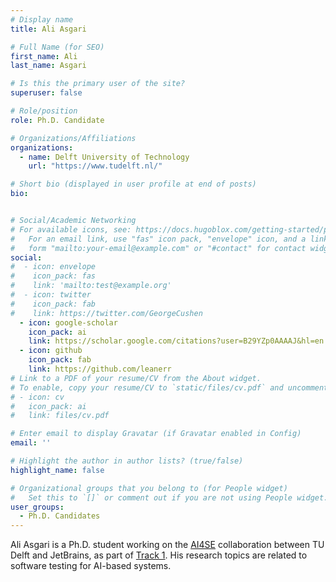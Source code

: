 ```yaml
---
# Display name
title: Ali Asgari

# Full Name (for SEO)
first_name: Ali
last_name: Asgari

# Is this the primary user of the site?
superuser: false

# Role/position
role: Ph.D. Candidate

# Organizations/Affiliations
organizations:
  - name: Delft University of Technology
    url: "https://www.tudelft.nl/"

# Short bio (displayed in user profile at end of posts)
bio: 


# Social/Academic Networking
# For available icons, see: https://docs.hugoblox.com/getting-started/page-builder/#icons
#   For an email link, use "fas" icon pack, "envelope" icon, and a link in the
#   form "mailto:your-email@example.com" or "#contact" for contact widget.
social:
#  - icon: envelope
#    icon_pack: fas
#    link: 'mailto:test@example.org'
#  - icon: twitter
#    icon_pack: fab
#    link: https://twitter.com/GeorgeCushen
  - icon: google-scholar
    icon_pack: ai
    link: https://scholar.google.com/citations?user=B29YZp0AAAAJ&hl=en
  - icon: github
    icon_pack: fab
    link: https://github.com/leanerr
# Link to a PDF of your resume/CV from the About widget.
# To enable, copy your resume/CV to `static/files/cv.pdf` and uncomment the lines below.
# - icon: cv
#   icon_pack: ai
#   link: files/cv.pdf

# Enter email to display Gravatar (if Gravatar enabled in Config)
email: ''

# Highlight the author in author lists? (true/false)
highlight_name: false

# Organizational groups that you belong to (for People widget)
#   Set this to `[]` or comment out if you are not using People widget.
user_groups:
  - Ph.D. Candidates
---
```


Ali Asgari is a Ph.D. student working on the [AI4SE](https://se.ewi.tudelft.nl/ai4se/) collaboration between TU Delft and JetBrains, as part of [Track 1](https://se.ewi.tudelft.nl/ai4se/tracks/01_code_gen_validation.html). His research topics are related to software testing for AI-based systems.